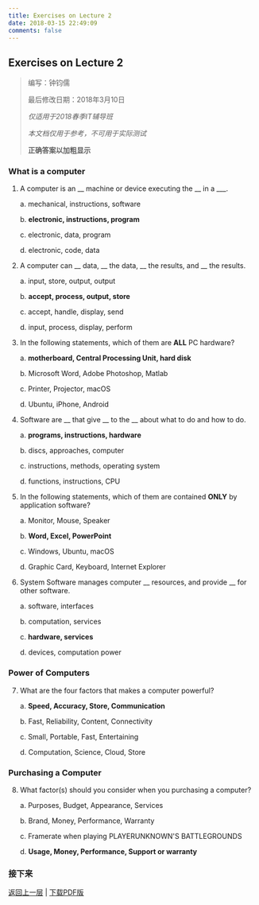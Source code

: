 ```yaml
---
title: Exercises on Lecture 2
date: 2018-03-15 22:49:09
comments: false
---
```

## Exercises on Lecture 2

> 编写：钟钧儒
>
> 最后修改日期：2018年3月10日
>
> *仅适用于2018春季IT辅导班*
>
> *本文档仅用于参考，不可用于实际测试*
>
> **正确答案以加粗显示**

### What is a computer

1. A computer is an __ machine or device executing the __ in a ___.

   a. mechanical, instructions, software

   b. **electronic, instructions, program**

   c. electronic, data, program

   d. electronic, code, data

2. A computer can __ data, __ the data, __ the results, and __ the results.

   a. input, store, output, output

   b. **accept, process, output, store**

   c. accept, handle, display, send

   d. input, process, display, perform

3. In the following statements, which of them are **ALL** PC hardware?

   a. **motherboard, Central Processing Unit, hard disk**

   b. Microsoft Word, Adobe Photoshop, Matlab

   c. Printer, Projector, macOS

   d. Ubuntu, iPhone, Android

4. Software are __ that give __ to the __ about what to do and how to do.

   a. **programs, instructions, hardware**

   b. discs, approaches, computer

   c. instructions, methods, operating system

   d. functions, instructions, CPU



5. In the following statements, which of them are contained **ONLY** by application software?

   a. Monitor, Mouse, Speaker

   b. **Word, Excel, PowerPoint**

   c. Windows, Ubuntu, macOS

   d. Graphic Card, Keyboard, Internet Explorer


6. System Software manages computer __ resources, and provide __ for other software.

   a. software, interfaces

   b. computation, services

   c. **hardware, services**

   d. devices, computation power

### Power of Computers

7. What are the four factors that makes a computer powerful?

   a. **Speed, Accuracy, Store, Communication**

   b. Fast, Reliability, Content, Connectivity

   c. Small, Portable, Fast, Entertaining

   d. Computation, Science, Cloud, Store

### Purchasing a Computer

8. What factor(s) should you consider when you purchasing a computer?

   a. Purposes, Budget, Appearance, Services

   b. Brand, Money, Performance, Warranty

   c. Framerate when playing PLAYERUNKNOWN'S BATTLEGROUNDS

   d. **Usage, Money, Performance, Support or warranty**

### 接下来

[返回上一层](../../) | [下载PDF版](Exercises-on-Lecture-2.pdf)